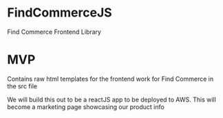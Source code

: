 # FindCommerceJS
 Find Commerce Frontend Library

# MVP 

Contains raw html templates for the frontend work for Find Commerce in the src file

We will build this out to be a reactJS app to be deployed to AWS. This will become a marketing page showcasing our product info



